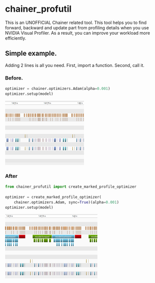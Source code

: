 # chainer_profutil

This is an UNOFFICIAL Chainer related tool. This tool helps you to find forward, backward and update part from profiling details when you use NVIDIA Visual Profiler. As a result, you can improve your workload more efficiently.

## Simple example.

Adding 2 lines is all you need. First, import a function. Second, call it.

### Before.

```python
optimizer = chainer.optimizers.Adam(alpha=0.001)
optimizer.setup(model)
```

[![A profiling result without nvtx mark.](./docs/imgs/profiling_example_without_mark_small.png "A profiling result without nvtx mark.")](./docs/imgs/profiling_example_without_mark.png)

### After

```python
from chainer_profutil import create_marked_profile_optimizer

optimizer = create_marked_profile_optimizer(
    chainer.optimizers.Adam, sync=True)(alpha=0.001)
optimizer.setup(model)
```

[![A profiling result with nvtx mark.](./docs/imgs/profiling_example_with_mark_small.png "A profiling result with nvtx mark.")](./docs/imgs/profiling_example_with_mark.png)
